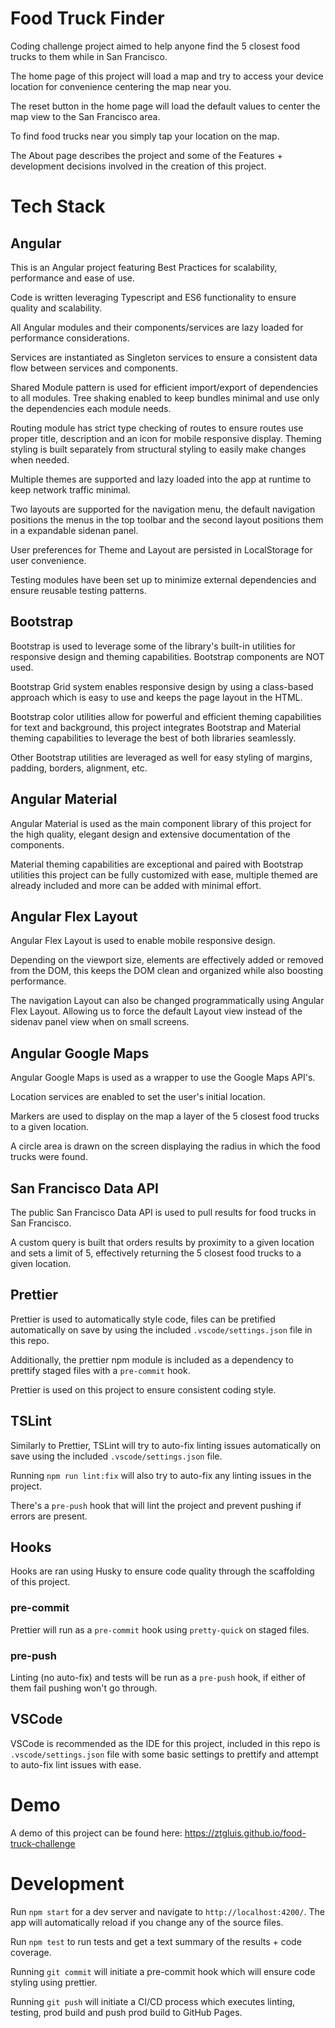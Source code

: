 # Food Truck Finder

Coding challenge project aimed to help anyone find the 5 closest food trucks to them while in San Francisco.

The home page of this project will load a map and try to access your device location for convenience centering the map near you.

The reset button in the home page will load the default values to center the map view to the San Francisco area.

To find food trucks near you simply tap your location on the map.

The About page describes the project and some of the Features + development decisions involved in the creation of this project.

# Tech Stack

## Angular

This is an Angular project featuring Best Practices for scalability, performance and ease of use.

Code is written leveraging Typescript and ES6 functionality to ensure quality and scalability.

All Angular modules and their components/services are lazy loaded for performance considerations.

Services are instantiated as Singleton services to ensure a consistent data flow between services and components.

Shared Module pattern is used for efficient import/export of dependencies to all modules. Tree shaking enabled to keep bundles minimal and use only the dependencies each module needs.

Routing module has strict type checking of routes to ensure routes use proper title, description and an icon for mobile responsive display.
Theming styling is built separately from structural styling to easily make changes when needed.

Multiple themes are supported and lazy loaded into the app at runtime to keep network traffic minimal.

Two layouts are supported for the navigation menu, the default navigation positions the menus in the top toolbar and the second layout positions them in a expandable sidenan panel.

User preferences for Theme and Layout are persisted in LocalStorage for user convenience.

Testing modules have been set up to minimize external dependencies and ensure reusable testing patterns.

## Bootstrap

Bootstrap is used to leverage some of the library's built-in utilities for responsive design and theming capabilities. Bootstrap components are NOT used.

Bootstrap Grid system enables responsive design by using a class-based approach which is easy to use and keeps the page layout in the HTML.

Bootstrap color utilities allow for powerful and efficient theming capabilities for text and background, this project integrates Bootstrap and Material theming capabilities to leverage the best of both libraries seamlessly.

Other Bootstrap utilities are leveraged as well for easy styling of margins, padding, borders, alignment, etc.

## Angular Material

Angular Material is used as the main component library of this project for the high quality, elegant design and extensive documentation of the components.

Material theming capabilities are exceptional and paired with Bootstrap utilities this project can be fully customized with ease, multiple themed are already included and more can be added with minimal effort.

## Angular Flex Layout

Angular Flex Layout is used to enable mobile responsive design.

Depending on the viewport size, elements are effectively added or removed from the DOM, this keeps the DOM clean and organized while also boosting performance.

The navigation Layout can also be changed programmatically using Angular Flex Layout. Allowing us to force the default Layout view instead of the sidenav panel view when on small screens.

## Angular Google Maps

Angular Google Maps is used as a wrapper to use the Google Maps API's.

Location services are enabled to set the user's initial location.

Markers are used to display on the map a layer of the 5 closest food trucks to a given location.

A circle area is drawn on the screen displaying the radius in which the food trucks were found.

## San Francisco Data API

The public San Francisco Data API is used to pull results for food trucks in San Francisco.

A custom query is built that orders results by proximity to a given location and sets a limit of 5, effectively returning the 5 closest food trucks to a given location.

## Prettier

Prettier is used to automatically style code, files can be pretified automatically on save by using the included `.vscode/settings.json` file in this repo.

Additionally, the prettier npm module is included as a dependency to prettify staged files with a `pre-commit` hook.

Prettier is used on this project to ensure consistent coding style.

## TSLint

Similarly to Prettier, TSLint will try to auto-fix linting issues automatically on save using the included `.vscode/settings.json` file.

Running `npm run lint:fix` will also try to auto-fix any linting issues in the project.

There's a `pre-push` hook that will lint the project and prevent pushing if errors are present.

## Hooks

Hooks are ran using Husky to ensure code quality through the scaffolding of this project.

### pre-commit

Prettier will run as a `pre-commit` hook using `pretty-quick` on staged files.

### pre-push

Linting (no auto-fix) and tests will be run as a `pre-push` hook, if either of them fail pushing won't go through.

## VSCode

VSCode is recommended as the IDE for this project, included in this repo is `.vscode/settings.json` file with some basic settings to prettify and attempt to auto-fix lint issues with ease.

# Demo

A demo of this project can be found here: https://ztgluis.github.io/food-truck-challenge

# Development

Run `npm start` for a dev server and navigate to `http://localhost:4200/`. The app will automatically reload if you change any of the source files.

Run `npm test` to run tests and get a text summary of the results + code coverage.

Running `git commit` will initiate a pre-commit hook which will ensure code styling using prettier.

Running `git push` will initiate a CI/CD process which executes linting, testing, prod build and push prod build to GitHub Pages.
